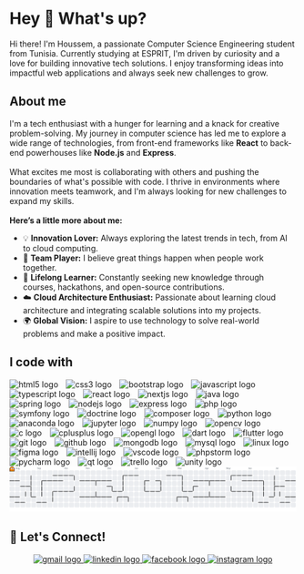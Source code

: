 <h1 align="left">Hey 👋 What's up?</h1>

<p align="left">
Hi there! I'm Houssem, a passionate Computer Science Engineering student from Tunisia. Currently studying at ESPRIT, I'm driven by curiosity and a love for building innovative tech solutions. I enjoy transforming ideas into impactful web applications and always seek new challenges to grow.
</p>

<h2 align="left">About me</h2>

<p align="left">
I'm a tech enthusiast with a hunger for learning and a knack for creative problem-solving. My journey in computer science has led me to explore a wide range of technologies, from front-end frameworks like <b>React</b> to back-end powerhouses like <b>Node.js</b> and <b>Express</b>. <br><br>
What excites me most is collaborating with others and pushing the boundaries of what's possible with code. I thrive in environments where innovation meets teamwork, and I'm always looking for new challenges to expand my skills.<br><br>
<b>Here’s a little more about me:</b>
<ul>
<li>💡 <b>Innovation Lover:</b> Always exploring the latest trends in tech, from AI to cloud computing.</li>
<li>🤝 <b>Team Player:</b> I believe great things happen when people work together.</li>
<li>🌱 <b>Lifelong Learner:</b> Constantly seeking new knowledge through courses, hackathons, and open-source contributions.</li>
<li>☁️ <b>Cloud Architecture Enthusiast:</b> Passionate about learning cloud architecture and integrating scalable solutions into my projects.</li>
<li>🌍 <b>Global Vision:</b> I aspire to use technology to solve real-world problems and make a positive impact.</li>
</ul>
</p>

<h2 align="left">I code with</h2>
<div align="left">
  <img src="https://cdn.jsdelivr.net/gh/devicons/devicon/icons/html5/html5-original.svg" width="28" alt="html5 logo" />
  <img width="6" />
  <img src="https://cdn.jsdelivr.net/gh/devicons/devicon/icons/css3/css3-original.svg" width="28" alt="css3 logo" />
  <img width="6" />
  <img src="https://cdn.jsdelivr.net/gh/devicons/devicon/icons/bootstrap/bootstrap-original.svg" width="28" alt="bootstrap logo" />
  <img width="6" />
  <img src="https://cdn.jsdelivr.net/gh/devicons/devicon/icons/javascript/javascript-original.svg" width="28" alt="javascript logo" />
  <img width="6" />
  <img src="https://cdn.simpleicons.org/typescript/3178C6" width="28" alt="typescript logo" />
  <img width="6" />
  <img src="https://cdn.jsdelivr.net/gh/devicons/devicon/icons/react/react-original.svg" width="28" alt="react logo" />
  <img width="6" />
  <img src="https://cdn.jsdelivr.net/gh/devicons/devicon/icons/nextjs/nextjs-original.svg" width="28" alt="nextjs logo" />
  <img width="6" />
  <img src="https://cdn.jsdelivr.net/gh/devicons/devicon/icons/java/java-original.svg" width="28" alt="java logo" />
  <img width="6" />
  <img src="https://cdn.jsdelivr.net/gh/devicons/devicon/icons/spring/spring-original.svg" width="28" alt="spring logo" />
  <img width="6" />
  <img src="https://cdn.jsdelivr.net/gh/devicons/devicon/icons/nodejs/nodejs-original.svg" width="28" alt="nodejs logo" />
  <img width="6" />
  <img src="https://cdn.jsdelivr.net/gh/devicons/devicon/icons/express/express-original.svg" width="28" alt="express logo" />
  <img width="6" />
  <img src="https://cdn.jsdelivr.net/gh/devicons/devicon/icons/php/php-original.svg" width="28" alt="php logo" />
  <img width="6" />
  <img src="https://cdn.jsdelivr.net/gh/devicons/devicon/icons/symfony/symfony-original.svg" width="28" alt="symfony logo" />
  <img width="6" />
  <img src="https://cdn.jsdelivr.net/gh/devicons/devicon/icons/doctrine/doctrine-original.svg" width="28" alt="doctrine logo" />
  <img width="6" />
  <img src="https://cdn.jsdelivr.net/gh/devicons/devicon/icons/composer/composer-original.svg" width="28" alt="composer logo" />
  <img width="6" />
  <img src="https://cdn.jsdelivr.net/gh/devicons/devicon/icons/python/python-original.svg" width="28" alt="python logo" />
  <img width="6" />
  <img src="https://cdn.jsdelivr.net/gh/devicons/devicon/icons/anaconda/anaconda-original.svg" width="28" alt="anaconda logo" />
  <img width="6" />
  <img src="https://cdn.jsdelivr.net/gh/devicons/devicon/icons/jupyter/jupyter-original.svg" width="28" alt="jupyter logo" />
  <img width="6" />
  <img src="https://cdn.jsdelivr.net/gh/devicons/devicon/icons/numpy/numpy-original.svg" width="28" alt="numpy logo" />
  <img width="6" />
  <img src="https://cdn.jsdelivr.net/gh/devicons/devicon/icons/opencv/opencv-original.svg" width="28" alt="opencv logo" />
  <img width="6" />
  <img src="https://cdn.jsdelivr.net/gh/devicons/devicon/icons/c/c-original.svg" width="28" alt="c logo" />
  <img width="6" />
  <img src="https://cdn.jsdelivr.net/gh/devicons/devicon/icons/cplusplus/cplusplus-original.svg" width="28" alt="cplusplus logo" />
  <img width="6" />
  <img src="https://cdn.jsdelivr.net/gh/devicons/devicon/icons/opengl/opengl-original.svg" width="28" alt="opengl logo" />
  <img width="6" />
  <img src="https://cdn.jsdelivr.net/gh/devicons/devicon/icons/dart/dart-original.svg" width="28" alt="dart logo" />
  <img width="6" />
  <img src="https://cdn.jsdelivr.net/gh/devicons/devicon/icons/flutter/flutter-original.svg" width="28" alt="flutter logo" />
  <img width="6" />
  <img src="https://cdn.jsdelivr.net/gh/devicons/devicon/icons/git/git-original.svg" width="28" alt="git logo" />
  <img width="6" />
  <img src="https://cdn.jsdelivr.net/gh/devicons/devicon/icons/github/github-original.svg" width="28" alt="github logo" />
  <img width="6" />
  <img src="https://cdn.jsdelivr.net/gh/devicons/devicon/icons/mongodb/mongodb-original.svg" width="28" alt="mongodb logo" />
  <img width="6" />
  <img src="https://cdn.jsdelivr.net/gh/devicons/devicon/icons/mysql/mysql-original.svg" width="28" alt="mysql logo" />
  <img width="6" />
  <img src="https://cdn.jsdelivr.net/gh/devicons/devicon/icons/linux/linux-original.svg" width="28" alt="linux logo" />
  <img width="6" />
  <img src="https://cdn.jsdelivr.net/gh/devicons/devicon/icons/figma/figma-original.svg" width="28" alt="figma logo" />
  <img width="6" />
  <img src="https://cdn.jsdelivr.net/gh/devicons/devicon/icons/intellij/intellij-original.svg" width="28" alt="intellij logo" />
  <img width="6" />
  <img src="https://cdn.jsdelivr.net/gh/devicons/devicon/icons/vscode/vscode-original.svg" width="28" alt="vscode logo" />
  <img width="6" />
  <img src="https://cdn.jsdelivr.net/gh/devicons/devicon/icons/phpstorm/phpstorm-original.svg" width="28" alt="phpstorm logo" />
  <img width="6" />
  <img src="https://cdn.jsdelivr.net/gh/devicons/devicon/icons/pycharm/pycharm-original.svg" width="28" alt="pycharm logo" />
  <img width="6" />
  <img src="https://cdn.jsdelivr.net/gh/devicons/devicon/icons/qt/qt-original.svg" width="28" alt="qt logo" />
  <img width="6" />
  <img src="https://cdn.jsdelivr.net/gh/devicons/devicon/icons/trello/trello-plain.svg" width="28" alt="trello logo" />
  <img width="6" />
  <img src="https://cdn.jsdelivr.net/gh/devicons/devicon/icons/unity/unity-original.svg" width="28" alt="unity logo" />
</div>


<picture>
<source media="(prefers-color-scheme: dark)" srcset="https://raw.githubusercontent.com/labidi-houssem/labidi-houssem/output/pacman-contribution-graph-dark.svg">
<source media="(prefers-color-scheme: light)" srcset="https://raw.githubusercontent.com/labidi-houssem/labidi-houssem/output/pacman-contribution-graph.svg">
<img alt="pacman contribution graph" src="https://raw.githubusercontent.com/labidi-houssem/labidi-houssem/output/pacman-contribution-graph.svg">
</picture>

<h2 align="left">💬 Let's Connect!</h2>

<div align="center">
<a href="mailto:houssemm.labidi@gmail.com" target="_blank">
<img src="https://raw.githubusercontent.com/maurodesouza/profile-readme-generator/master/src/assets/icons/social/gmail/default.svg" width="52" height="40" alt="gmail logo" />
</a>
<a href="https://www.linkedin.com/in/houssem-labidi/" target="_blank">
<img src="https://raw.githubusercontent.com/maurodesouza/profile-readme-generator/master/src/assets/icons/social/linkedin/default.svg" width="52" height="40" alt="linkedin logo" />
</a>
<a href="https://www.facebook.com/houssem.alabidi" target="_blank">
<img src="https://raw.githubusercontent.com/maurodesouza/profile-readme-generator/master/src/assets/icons/social/facebook/default.svg" width="52" height="40" alt="facebook logo" />
</a>
<a href="https://www.instagram.com/houssem.labidi/" target="_blank">
<img src="https://raw.githubusercontent.com/maurodesouza/profile-readme-generator/master/src/assets/icons/social/instagram/default.svg" width="52" height="40" alt="instagram logo" />
</a>
</div>

